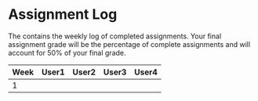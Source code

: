 # Assignment Log

The contains the weekly log of completed assignments.
Your final assignment grade will be the percentage of complete assignments and will account for 50% of your final grade.

|Week | User1 | User2 | User3 | User4
|-----|-------|-------|-------|-------
| 1   |       |       |       |       